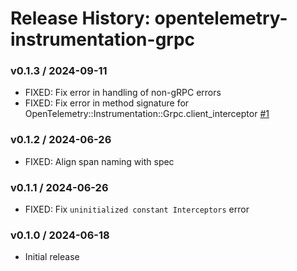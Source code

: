 # Release History: opentelemetry-instrumentation-grpc

### v0.1.3 / 2024-09-11

* FIXED: Fix error in handling of non-gRPC errors
* FIXED: Fix error in method signature for OpenTelemetry::Instrumentation::Grpc.client_interceptor [#1](https://github.com/hibachrach/opentelemetry-instrumentation-grpc/pull/1)

### v0.1.2 / 2024-06-26

* FIXED: Align span naming with spec

### v0.1.1 / 2024-06-26

* FIXED: Fix `uninitialized constant Interceptors` error

### v0.1.0 / 2024-06-18

* Initial release
